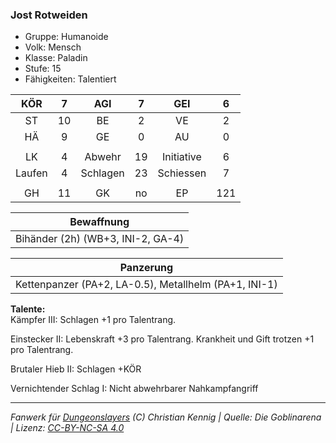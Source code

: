 ### Jost Rotweiden

- Gruppe: Humanoide
- Volk: Mensch
- Klasse: Paladin
- Stufe: 15
- Fähigkeiten: Talentiert

|  KÖR   |  7  |   AGI    |  7  |    GEI     |  6  |
| :----: | :-: | :------: | :-: | :--------: | :-: |
|   ST   | 10  |    BE    |  2  |     VE     |  2  |
|   HÄ   |  9  |    GE    |  0  |     AU     |  0  |
|        |     |          |     |            |     |
|   LK   |  4  |  Abwehr  | 19  | Initiative |  6  |
| Laufen |  4  | Schlagen | 23  | Schiessen  |  7  |
|        |     |          |     |            |     |
|   GH   | 11  |    GK    | no  |     EP     | 121 |

|            Bewaffnung             |
| :-------------------------------: |
| Bihänder (2h) (WB+3, INI-2, GA-4) |

|                       Panzerung                       |
| :---------------------------------------------------: |
| Kettenpanzer (PA+2, LA-0.5), Metallhelm (PA+1, INI-1) |

**Talente:**  
Kämpfer III: Schlagen +1 pro Talentrang.

Einstecker II: Lebenskraft +3 pro Talentrang. Krankheit und Gift trotzen +1 pro Talentrang.

Brutaler Hieb II: Schlagen +KÖR

Vernichtender Schlag I: Nicht abwehrbarer Nahkampfangriff

---

_Fanwerk für [Dungeonslayers](https://www.dungeonslayers.net/) (C) Christian Kennig | Quelle: Die Goblinarena | Lizenz: [CC-BY-NC-SA 4.0](https://creativecommons.org/licenses/by-nc-sa/4.0/deed.de)_
